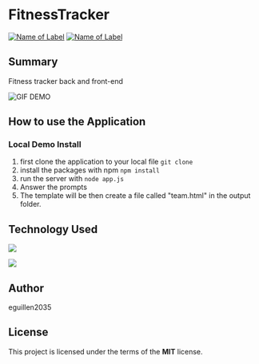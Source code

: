 # FitnessTracker
 
[![Name of Label](https://img.shields.io/badge/Javascript-JS-blue.svg)](https://www.w3schools.com/Js/)
[![Name of Label](https://img.shields.io/badge/Node.js-Node-green.svg)](https://nodejs.org/en/)


## Summary

Fitness tracker back and front-end


![GIF DEMO](README-DEMO.gif)

## How to use the Application

### Local Demo Install
1. first clone the application to your local file
`git clone`
2. install the packages with npm `npm install`
3. run the server with `node app.js`
4. Answer the prompts
5. The template will be then create a file called "team.html" in the output folder. 

## Technology Used
 ![](http://williamavasquez.herokuapp.com/img/js.png)
 
 ![](http://williamavasquez.herokuapp.com/img/node.png)
 

## Author
eguillen2035

## License
This project is licensed under the terms of the **MIT** license.

